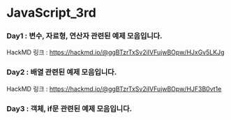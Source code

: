 # JavaScript_3rd
### Day1 : 변수, 자료형, 연산자 관련된 예제 모음입니다.
HackMD 링크 : https://hackmd.io/@ggBTzrTxSv2iIVFujwBOpw/HJxGv5LKJg
### Day2 : 배열 관련된 예제 모음입니다.
HackMD 링크 : https://hackmd.io/@ggBTzrTxSv2iIVFujwBOpw/HJF3B0vt1e

### Day3 : 객체, if문 관련된 예제 모음입니다.
